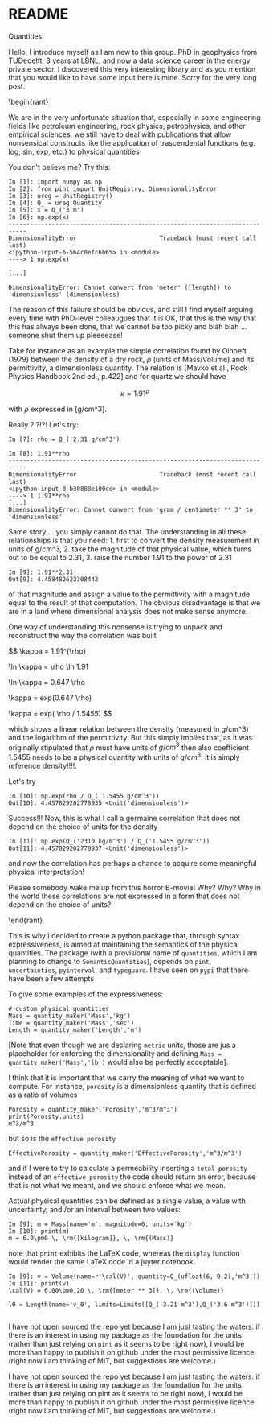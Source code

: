 # README #

Quantities

Hello, I introduce myself as I am new to this group. PhD in geophysics from TUDedelft, 8 years at LBNL, and now a data science career in the energy private sector. 
I discovered this very interesting library and as you mention that you would like to have some input here is mine. 
Sorry for the very long post.

\begin{rant}

We are in the very unfortunate situation that, especially in some engineering fields like petroleum engineering, rock physics, 
petrophysics, and other empirical sciences, we still have to deal with publications that allow nonsensical constructs 
like the application of trascendental functions (e.g. log, sin, exp, etc.) to physical quantities

You don't believe me? Try this:

```
In [1]: import numpy as np
In [2]: from pint import UnitRegistry, DimensionalityError
In [3]: ureg = UnitRegistry()
In [4]: Q_ = ureg.Quantity
In [5]: x = Q_('3 m')
In [6]: np.exp(x)
---------------------------------------------------------------------------
DimensionalityError                       Traceback (most recent call last)
<ipython-input-6-564c0efc6b65> in <module>
----> 1 np.exp(x)

[...]

DimensionalityError: Cannot convert from 'meter' ([length]) to 'dimensionless' (dimensionless)
```

The reason of this failure should be obvious, and still I find myself arguing every time with PhD-level colleaugues that it is OK, that this is the way that this has always been done, that we cannot be too picky and blah blah ... someone shut them up pleeeease!

Take for instance as an example the simple correlation found by Olhoeft (1979) between the density of a dry rock, $\rho$ (units of Mass/Volume) and its permittivity, a dimensionless quantity. The relation is [Mavko et al., Rock Physics Handbook 2nd ed., p.422] and for quartz we should have

$$
\kappa = 1.91^{\rho}
$$

with $\rho$ expressed in [g/cm^3].

Really ?!?!?! Let's try:

```
In [7]: rho = Q_('2.31 g/cm^3')

In [8]: 1.91**rho
---------------------------------------------------------------------------
DimensionalityError                       Traceback (most recent call last)
<ipython-input-8-b30888e100ce> in <module>
----> 1 1.91**rho
[...]
DimensionalityError: Cannot convert from 'gram / centimeter ** 3' to 'dimensionless'
```

Same story ... you simply cannot do that. The understanding in all these relationships is that you need:
    1. first to convert the density measurement in units of g/cm^3, 
    2. take the magnitude of that physical value, which turns out to be equal to $2.31$, 
    3. raise the number $1.91$ to the power of $2.31$

```
In [9]: 1.91**2.31
Out[9]: 4.458482623308442
```
of that magnitude and assign a value to the permittivity with a magnitude equal to the result of that computation. 
The obvious disadvantage is that we are in a land where dimensional analysis does not make sense anymore. 

One way of understanding this nonsense is trying to unpack and reconstruct the way the correlation was built

$$
\kappa = 1.91^{\rho}

\ln \kappa = \rho \ln 1.91

\ln \kappa = 0.647 \rho 

\kappa = exp(0.647 \rho)

\kappa = exp( \rho / 1.5455)
$$

which shows a linear relation between the density (measured in g/cm^3) and the logarithm of the permittivity.
But this simply implies that, as it was originally stipulated that $\rho$ must have units of $g/cm^3$ then also coefficient $1.5455$ needs to be a physical quantity with units of $g/cm^3$: it is simply reference density!!!!. 

Let's try

```
In [10]: np.exp(rho / Q_('1.5455 g/cm^3'))
Out[10]: 4.457829202778935 <Unit('dimensionless')>
```

Success!!! 
Now, this is what I call a germaine correlation that does not depend on the choice of units for the density

```
In [11]: np.exp(Q_('2310 kg/m^3') / Q_('1.5455 g/cm^3'))
Out[11]: 4.457829202778937 <Unit('dimensionless')>
```

and now the correlation has perhaps a chance to acquire some meaningful physical interpretation!

Please somebody wake me up from this horror B-movie! Why? Why? 
Why in the world these correlations are not expressed in a form that does not depend on the choice of units? 

\end{rant}

This is why I decided to create a python package that, through syntax expressiveness, is aimed at maintaining the semantics of the physical quantities.
The package (with a provisional name of `quantities`, which I am planning to change to `SemanticQuantities`), depends on `pint`, `uncertainties`, `pyinterval`, and `typeguard`. I have seen on `pypi` that there have been a few attempts 

To give some examples of the expressiveness:

```
# custom physical quantities    
Mass = quantity_maker('Mass','kg')
Time = quantity_maker('Mass','sec')
Length = quantity_maker('Length','m')
```

[Note that even though we are declaring `metric` units, those are jus a placeholder for enforcing the dimensionality and defining `Mass = quantity_maker('Mass','lb')` would also be perfectly acceptable].

I think that it is important that we carry the meaning of what we want to compute. 
For instance, `porosity` is a dimensionless quantity that is defined as a ratio of volumes

```
Porosity = quantity_maker('Porosity','m^3/m^3')
print(Porosity.units)
m^3/m^3
```

but so is the `effective porosity`

```
EffectivePorosity = quantity_maker('EffectivePorosity','m^3/m^3')
```

and if I were to try to calculate a permeability inserting a `total porosity` instead of an `effective porosity` the code should return an error, because that is not what we meant, and we should enforce what we mean.

Actual physical quantities can be defined as a single value, a value with uncertainty, and /or an interval between two values:

```
In [9]: m = Mass(name='m', magnitude=6, units='kg')
In [10]: print(m)
m = 6.0\pm0 \, \rm{[kilogram]}, \, \rm{(Mass)}
```
note that `print` exhibits the LaTeX code, whereas the `display` function would render the same LaTeX code in a juyter notebook.

```
In [9]: v = Volume(name=r'\cal(V)', quantity=Q_(ufloat(6, 0.2),'m^3'))
In [11]: print(v)
\cal(V) = 6.00\pm0.20 \, \rm{[meter ** 3]}, \, \rm{(Volume)}

l0 = Length(name='v_0', limits=Limits([Q_('3.21 m^3'),Q_('3.6 m^3')]))


```



I have not open sourced the repo yet because I am just tasting the waters: if there is an interest in using my package as the foundation for the units (rather than just relying on `pint` as it seems to be right now), I would be more than happy to publish it on github under the most permissive licence (right now I am thinking of MIT, but suggestions are welcome.)




I have not open sourced the repo yet because I am just tasting the waters: if there is an interest in using my package as the foundation for the units (rather than just relying on pint as it seems to be right now), I would be more than happy to publish it on github under the most permissive licence (right now I am thinking of MIT, but suggestions are welcome.)
